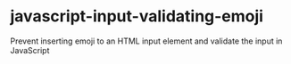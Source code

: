 # javascript-input-validating-emoji
Prevent inserting emoji to an HTML input element and validate the input in JavaScript
